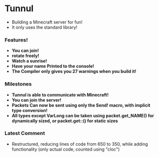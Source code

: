 # Tunnul
 - Building a Minecraft server for fun!
 - It only uses the standard library!

### Features!
 - **You can join!**
 - **rotate freely!**
 - **Watch a sunrise!**
 - **Have your name Printed to the console!**
 - **The Compiler only gives you 27 warnings when you build it!**

### Milestones
 - **Tunnul is able to communicate with Minecraft!**
 - **You can join the server!**
 - **Packets Can now be sent using only the Send! macro, with implicit type conversion!**
 - **All types except VarLong can be taken using packet.get_NAME() for dynamically sized, or packet.get::<T>() for static sizes**

### Latest Comment
 - Restructured, reducing lines of code from 650 to 350, while adding functionality (only actual code, counted using "cloc")
